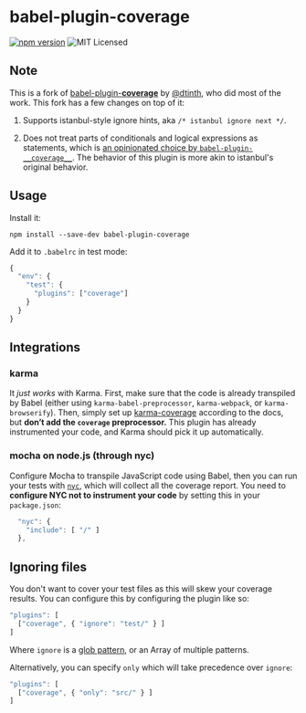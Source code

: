 
# babel-plugin-coverage

[![npm version](https://badge.fury.io/js/babel-plugin-coverage.svg)](https://badge.fury.io/js/babel-plugin-coverage)
![MIT Licensed](https://img.shields.io/badge/license-MIT%20License-blue.svg)

## Note

This is a fork of [babel-plugin-__coverage__](https://github.com/dtinth/babel-plugin-__coverage__) by [@dtinth](https://github.com/dtinth), who did most of the work. This fork has a few changes on top of it:

1. Supports istanbul-style ignore hints, aka `/* istanbul ignore next */`.

2. Does not treat parts of conditionals and logical expressions as statements, which is [an opinionated choice by `babel-plugin-__coverage__`](https://github.com/dtinth/babel-plugin-__coverage__#is-the-resulting-coverage-differ-from-istanbulisparta). The behavior of this plugin is more akin to istanbul's original behavior.

## Usage

Install it:

```
npm install --save-dev babel-plugin-coverage
```

Add it to `.babelrc` in test mode:

```js
{
  "env": {
    "test": {
      "plugins": ["coverage"]
    }
  }
}
```

## Integrations

### karma

It _just works_ with Karma. First, make sure that the code is already transpiled by Babel (either using `karma-babel-preprocessor`, `karma-webpack`, or `karma-browserify`). Then, simply set up [karma-coverage](https://github.com/karma-runner/karma-coverage) according to the docs, but __don’t add the `coverage` preprocessor.__ This plugin has already instrumented your code, and Karma should pick it up automatically.

### mocha on node.js (through nyc)

Configure Mocha to transpile JavaScript code using Babel, then you can run your tests with [`nyc`](https://github.com/bcoe/nyc), which will collect all the coverage report. You need to __configure NYC not to instrument your code__ by setting this in your `package.json`:

```js
  "nyc": {
    "include": [ "/" ]
  },
```

## Ignoring files

You don't want to cover your test files as this will skew your coverage results. You can configure this by configuring the plugin like so:

```js
"plugins": [
  ["coverage", { "ignore": "test/" } ]
]
```

Where `ignore` is a [glob pattern](https://www.npmjs.com/package/minimatch), or an Array of multiple patterns.

Alternatively, you can specify `only` which will take precedence over `ignore`:

```js
"plugins": [
  ["coverage", { "only": "src/" } ]
]
```
